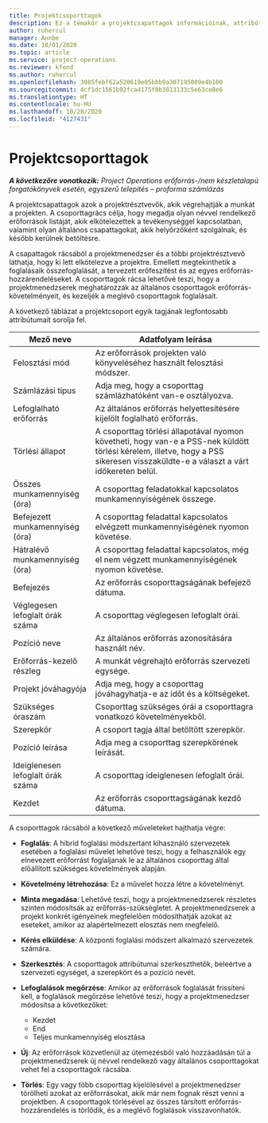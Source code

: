 ```yaml
---
title: Projektcsoporttagok
description: Ez a témakör a projektcsapattagok információinak, attribútumainak és ütemezésének kezelését ismerteti.
author: ruhercul
manager: Annbe
ms.date: 10/01/2020
ms.topic: article
ms.service: project-operations
ms.reviewer: kfend
ms.author: ruhercul
ms.openlocfilehash: 3985febf62a520619e05bbb9a307195009e4b100
ms.sourcegitcommit: 4cf1dc1561b92fca4175f0b3813133c5e63ce8e6
ms.translationtype: HT
ms.contentlocale: hu-HU
ms.lasthandoff: 10/28/2020
ms.locfileid: "4127431"
---
```

# <a name="project-team-members"></a>Projektcsoporttagok

_**A következőre vonatkozik:** Project Operations erőforrás-/nem készletalapú forgatókönyvek esetén, egyszerű telepítés – proforma számlázás_

A projektcsapattagok azok a projektrésztvevők, akik végrehajtják a munkát a projekten. A csoporttagrács célja, hogy megadja olyan névvel rendelkező erőforrások listáját, akik elkötelezettek a tevékenységgel kapcsolatban, valamint olyan általános csapattagokat, akik helyőrzőként szolgálnak, és később kerülnek betöltésre.

A csapattagok rácsából a projektmenedzser és a többi projektrésztvevő láthatja, hogy ki lett elkötelezve a projektre. Emellett megtekinthetik a foglalásaik összefoglalását, a tervezett erőfeszítést és az egyes erőforrás-hozzárendeléseket. A csoporttagok rácsa lehetővé teszi, hogy a projektmenedzserek meghatározzák az általános csoporttagok erőforrás-követelményeit, és kezeljék a meglévő csoporttagok foglalásait.

A következő táblázat a projektcsoport egyik tagjának legfontosabb attribútumait sorolja fel.

| Mező neve          | Adatfolyam leírása                                                                                                                                                                  |
|--------------------------|-----------------------------------------------------------------------------------------------------------------------------------------------------------------------------------|
| Felosztási mód        | Az erőforrások projekten való könyveléséhez használt felosztási módszer.                                                                         |
| Számlázási típus             | Adja meg, hogy a csoporttag számlázhatóként van-e osztályozva.                                                                                                                                       |
| Lefoglalható erőforrás        | Az általános erőforrás helyettesítésére kijelölt foglalható erőforrás.                                                                                                                   |
| Törlési állapot            | A csoporttag törlési állapotával nyomon követheti, hogy van-e a PSS-nek küldött törlési kérelem, illetve, hogy a PSS sikeresen visszaküldte-e a választ a várt időkereten belül. |
| Összes munkamennyiség (óra)     | A csoporttag feladatokkal kapcsolatos munkamennyiségének összege.                                                                                                                         |
| Befejezett munkamennyiség (óra) | A csoporttag feladattal kapcsolatos elvégzett munkamennyiségének nyomon követése.                                                                                           |
| Hátralévő munkamennyiség (óra) | A csoporttag feladattal kapcsolatos, még el nem végzett munkamennyiségének nyomon követése.                                                                                    |
| Befejezés                   | Az erőforrás csoporttagságának befejező dátuma.                                                                                                                                            |
| Véglegesen lefoglalt órák száma        | A csoporttag véglegesen lefoglalt órái.                                                                                                                                                                |
| Pozíció neve            | Az általános erőforrás azonosítására használt név.                                                                                                                                   |
| Erőforrás-kezelő részleg          | A munkát végrehajtó erőforrás szervezeti egysége.                                                                                                                      |
| Projekt jóváhagyója         | Adja meg, hogy a csoporttag jóváhagyhatja-e az időt és a költségeket.                                                                                                                     |
| Szükséges óraszám           | Csoporttag szükséges órái a csoporttagra vonatkozó követelményekből.                                                                                                                       |
| Szerepkör                     | A csoport tagja által betöltött szerepkör.                                                                                                                                |
| Pozíció leírása     | Adja meg a csoporttag szerepkörének leírását.                                                                                                                             |
| Ideiglenesen lefoglalt órák száma        | A csoporttag ideiglenesen lefoglalt órái.                                                                                                                                                                 |
| Kezdet                    | Az erőforrás csoporttagságának kezdő dátuma.                                                                                                                                          |

A csoporttagok rácsából a következő műveleteket hajthatja végre:

- **Foglalás**: A hibrid foglalási módszertant kihasználó szervezetek esetében a foglalási művelet lehetővé teszi, hogy a felhasználók egy elnevezett erőforrást foglaljanak le az általános csoporttag által előállított szükséges követelmények alapján.
- **Követelmény létrehozása**: Ez a művelet hozza létre a követelményt.
- **Minta megadása**: Lehetővé teszi, hogy a projektmenedzserek részletes szinten módosítsák az erőforrás-szükségletet. A projektmenedzserek a projekt konkrét igényeinek megfelelően módosíthatják azokat az eseteket, amikor az alapértelmezett elosztás nem megfelelő.
- **Kérés elküldése**: A központi foglalási módszert alkalmazó szervezetek számára.
- **Szerkesztés**: A csoporttagok attribútumai szerkeszthetők, beleértve a szervezeti egységet, a szerepkört és a pozíció nevét.
- **Lefoglalások megőrzése**: Amikor az erőforrások foglalását frissíteni kell, a foglalások megőrzése lehetővé teszi, hogy a projektmenedzser módosítsa a következőket:

    - Kezdet
    - End
    - Teljes munkamennyiség elosztása

- **Új**: Az erőforrások közvetlenül az ütemezésből való hozzáadásán túl a projektmenedzserek új névvel rendelkező vagy általános csoporttagokat vehet fel a csoporttagok rácsába.
- **Törlés**: Egy vagy több csoporttag kijelölésével a projektmenedzser törölheti azokat az erőforrásokat, akik már nem fognak részt venni a projektben. A csoporttagok törlésével az összes társított erőforrás-hozzárendelés is törlődik, és a meglévő foglalások visszavonhatók.
